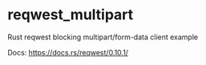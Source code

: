 # reqwest_multipart

Rust reqwest blocking multipart/form-data client example

Docs: https://docs.rs/reqwest/0.10.1/
